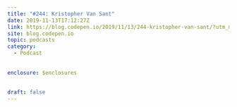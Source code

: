 ```yaml
---
title: "#244: Kristopher Van Sant"
date: 2019-11-13T17:12:27Z
link: https://blog.codepen.io/2019/11/13/244-kristopher-van-sant/?utm_medium=RSS&utm_source=hune
site: blog.codepen.io
topic: podcasts
category:
  - Podcast
  
  
enclosure: $enclosures  
 
  
draft: false
---
```

